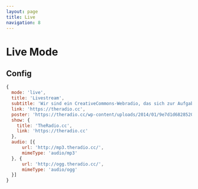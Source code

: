 ```yaml
---
layout: page
title: Live
navigation: 8
---
```


# Live Mode

<p id="example"></p>
<script src="{{ 'embed.js' | relative_url }}"></script>
<script>
    podlovePlayer('#example', {
      mode: 'live',
      title: 'Livestream',
      subtitle: 'Wir sind ein CreativeCommons-Webradio, das sich zur Aufgabe gemacht hat freie Musik zu verbreiten und die Hörer durch die vielen Beteiligungsmöglichkeiten direkt zu einem Teil unserer Sendungen zu machen.',
      link: 'https://theradio.cc',
      poster: 'https://theradio.cc/wp-content/uploads/2014/01/9e7d1d68285200b9d3c0-150x150.jpg',
      show: {
          title: 'TheRadio.cc',
          link: 'https://theradio.cc'
      },
      audio: [{
          url: 'http://mp3.theradio.cc/',
          mimeType: 'audio/mp3'
      }, {
          url: 'http://ogg.theradio.cc/',
          mimeType: 'audio/ogg'
      }]
    });
</script>

## Config

```javascript
{
  mode: 'live',
  title: 'Livestream',
  subtitle: 'Wir sind ein CreativeCommons-Webradio, das sich zur Aufgabe gemacht hat freie Musik zu verbreiten und die Hörer durch die vielen Beteiligungsmöglichkeiten direkt zu einem Teil unserer Sendungen zu machen.',
  link: 'https://theradio.cc',
  poster: 'https://theradio.cc/wp-content/uploads/2014/01/9e7d1d68285200b9d3c0-150x150.jpg',
  show: {
    title: 'TheRadio.cc',
    link: 'https://theradio.cc'
  },
  audio: [{
      url: 'http://mp3.theradio.cc/',
      mimeType: 'audio/mp3'
  }, {
      url: 'http://ogg.theradio.cc/',
      mimeType: 'audio/ogg'
  }]
}
```
